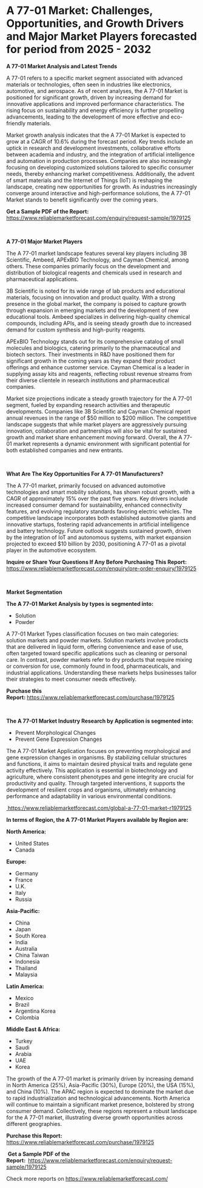 <p><h1>A 77-01 Market: Challenges, Opportunities, and Growth Drivers and Major Market Players forecasted for period from 2025 - 2032</h1></p><p><strong>A 77-01 Market Analysis and Latest Trends</strong></p>
<p><p>A 77-01 refers to a specific market segment associated with advanced materials or technologies, often seen in industries like electronics, automotive, and aerospace. As of recent analyses, the A 77-01 Market is positioned for significant growth, driven by increasing demand for innovative applications and improved performance characteristics. The rising focus on sustainability and energy efficiency is further propelling advancements, leading to the development of more effective and eco-friendly materials.</p><p>Market growth analysis indicates that the A 77-01 Market is expected to grow at a CAGR of 10.6% during the forecast period. Key trends include an uptick in research and development investments, collaborative efforts between academia and industry, and the integration of artificial intelligence and automation in production processes. Companies are also increasingly focusing on developing customized solutions tailored to specific consumer needs, thereby enhancing market competitiveness. Additionally, the advent of smart materials and the Internet of Things (IoT) is reshaping the landscape, creating new opportunities for growth. As industries increasingly converge around interactive and high-performance solutions, the A 77-01 Market stands to benefit significantly over the coming years.</p></p>
<p><strong>Get a Sample PDF of the Report:&nbsp;</strong> <a href="https://www.reliablemarketforecast.com/enquiry/request-sample/1979125?utm_campaign=1890&utm_medium=2&utm_source=Github&utm_content=ia&utm_term=15012025&utm_id=a-77-01">https://www.reliablemarketforecast.com/enquiry/request-sample/1979125</a></p>
<p>&nbsp;</p>
<p><strong>A 77-01 Major Market Players</strong></p>
<p><p>The A 77-01 market landscape features several key players including 3B Scientific, Ambeed, APExBIO Technology, and Cayman Chemical, among others. These companies primarily focus on the development and distribution of biological reagents and chemicals used in research and pharmaceutical applications.</p><p>3B Scientific is noted for its wide range of lab products and educational materials, focusing on innovation and product quality. With a strong presence in the global market, the company is poised to capture growth through expansion in emerging markets and the development of new educational tools. Ambeed specializes in delivering high-quality chemical compounds, including APIs, and is seeing steady growth due to increased demand for custom synthesis and high-purity reagents. </p><p>APExBIO Technology stands out for its comprehensive catalog of small molecules and biologics, catering primarily to the pharmaceutical and biotech sectors. Their investments in R&D have positioned them for significant growth in the coming years as they expand their product offerings and enhance customer service. Cayman Chemical is a leader in supplying assay kits and reagents, reflecting robust revenue streams from their diverse clientele in research institutions and pharmaceutical companies.</p><p>Market size projections indicate a steady growth trajectory for the A 77-01 segment, fueled by expanding research activities and therapeutic developments. Companies like 3B Scientific and Cayman Chemical report annual revenues in the range of $50 million to $200 million. The competitive landscape suggests that while market players are aggressively pursuing innovation, collaboration and partnerships will also be vital for sustained growth and market share enhancement moving forward. Overall, the A 77-01 market represents a dynamic environment with significant potential for both established companies and new entrants.</p></p>
<p>&nbsp;</p>
<p><strong>What Are The Key Opportunities For A 77-01 Manufacturers?</strong></p>
<p><p>The A 77-01 market, primarily focused on advanced automotive technologies and smart mobility solutions, has shown robust growth, with a CAGR of approximately 15% over the past five years. Key drivers include increased consumer demand for sustainability, enhanced connectivity features, and evolving regulatory standards favoring electric vehicles. The competitive landscape incorporates both established automotive giants and innovative startups, fostering rapid advancements in artificial intelligence and battery technology. Future outlook suggests sustained growth, driven by the integration of IoT and autonomous systems, with market expansion projected to exceed $10 billion by 2030, positioning A 77-01 as a pivotal player in the automotive ecosystem.</p></p>
<p><strong>Inquire or Share Your Questions If Any Before Purchasing This Report:</strong> <a href="https://www.reliablemarketforecast.com/enquiry/pre-order-enquiry/1979125?utm_campaign=1890&utm_medium=2&utm_source=Github&utm_content=ia&utm_term=15012025&utm_id=a-77-01">https://www.reliablemarketforecast.com/enquiry/pre-order-enquiry/1979125</a></p>
<p>&nbsp;</p>
<p><strong>Market Segmentation</strong></p>
<p><strong>The A 77-01 Market Analysis by types is segmented into:</strong></p>
<p><ul><li>Solution</li><li>Powder</li></ul></p>
<p><p>A 77-01 Market Types classification focuses on two main categories: solution markets and powder markets. Solution markets involve products that are delivered in liquid form, offering convenience and ease of use, often targeted toward specific applications such as cleaning or personal care. In contrast, powder markets refer to dry products that require mixing or conversion for use, commonly found in food, pharmaceuticals, and industrial applications. Understanding these markets helps businesses tailor their strategies to meet consumer needs effectively.</p></p>
<p><strong>Purchase this Report:&nbsp;</strong><a href="https://www.reliablemarketforecast.com/purchase/1979125?utm_campaign=1890&utm_medium=2&utm_source=Github&utm_content=ia&utm_term=15012025&utm_id=a-77-01">https://www.reliablemarketforecast.com/purchase/1979125</a></p>
<p>&nbsp;</p>
<p><strong>The A 77-01 Market Industry Research by Application is segmented into:</strong></p>
<p><ul><li>Prevent Morphological Changes</li><li>Prevent Gene Expression Changes</li></ul></p>
<p><p>The A 77-01 Market Application focuses on preventing morphological and gene expression changes in organisms. By stabilizing cellular structures and functions, it aims to maintain desired physical traits and regulate gene activity effectively. This application is essential in biotechnology and agriculture, where consistent phenotypes and gene integrity are crucial for productivity and quality. Through targeted interventions, it supports the development of resilient crops and organisms, ultimately enhancing performance and adaptability in various environmental conditions.</p></p>
<p><a href="https://www.reliablemarketforecast.com/global-a-77-01-market-r1979125?utm_campaign=1890&utm_medium=2&utm_source=Github&utm_content=ia&utm_term=15012025&utm_id=a-77-01">&nbsp;https://www.reliablemarketforecast.com/global-a-77-01-market-r1979125</a></p>
<p><strong>In terms of Region, the A 77-01 Market Players available by Region are:</strong></p>
<p>
    <p> <strong> North America: </strong>
        <ul>
            <li>United States</li>
            <li>Canada</li>
        </ul>
        </p> 
    <p> <strong> Europe: </strong>
        <ul>
            <li>Germany</li>
            <li>France</li>
            <li>U.K.</li>
            <li>Italy</li>
            <li>Russia</li>
        </ul>
        </p> 
    <p> <strong> Asia-Pacific: </strong>
        <ul>
            <li>China</li>
            <li>Japan</li>
            <li>South Korea</li>
            <li>India</li>
            <li>Australia</li>
            <li>China Taiwan</li>
            <li>Indonesia</li>
            <li>Thailand</li>
            <li>Malaysia</li>
        </ul>
        </p> 
    <p> <strong> Latin America: </strong>
        <ul>
            <li>Mexico</li>
            <li>Brazil</li>
            <li>Argentina Korea</li>
            <li>Colombia</li>
        </ul>
        </p> 
    <p> <strong> Middle East & Africa: </strong>
        <ul>
            <li>Turkey</li>
            <li>Saudi</li>
            <li>Arabia</li>
            <li>UAE</li>
            <li>Korea</li>
        </ul>
    </p>
    </p>
<p><p>The growth of the A 77-01 market is primarily driven by increasing demand in North America (25%), Asia-Pacific (30%), Europe (20%), the USA (15%), and China (10%). The APAC region is expected to dominate the market due to rapid industrialization and technological advancements. North America will continue to maintain a significant market presence, bolstered by strong consumer demand. Collectively, these regions represent a robust landscape for the A 77-01 market, illustrating diverse growth opportunities across different geographies.</p></p>
<p><strong>Purchase this Report: </strong><a href="https://www.reliablemarketforecast.com/purchase/1979125?utm_campaign=1890&utm_medium=2&utm_source=Github&utm_content=ia&utm_term=15012025&utm_id=a-77-01">https://www.reliablemarketforecast.com/purchase/1979125</a></p>
<p>&nbsp;<strong>Get a Sample PDF of the Report:&nbsp;&nbsp;</strong><a href="https://www.reliablemarketforecast.com/enquiry/request-sample/1979125?utm_campaign=1890&utm_medium=2&utm_source=Github&utm_content=ia&utm_term=15012025&utm_id=a-77-01">https://www.reliablemarketforecast.com/enquiry/request-sample/1979125</a></p>
<p><strong></strong></p>
<p>Check more reports on <a href="https://www.reliablemarketforecast.com/?utm_campaign=1890&utm_medium=2&utm_source=Github&utm_content=ia&utm_term=15012025&utm_id=a-77-01">https://www.reliablemarketforecast.com/</a></p>